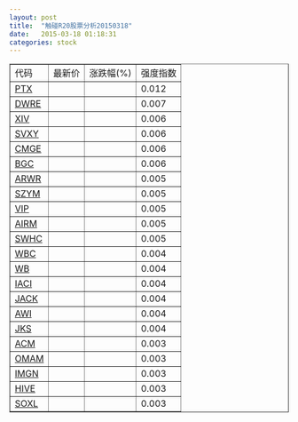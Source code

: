 ```yaml
---
layout: post
title:  "触碰R20股票分析20150318"
date:   2015-03-18 01:18:31
categories: stock
---
```

<script type="text/javascript">
var stockList = []
stockList.push('gb_ptx');
stockList.push('gb_dwre');
stockList.push('gb_xiv');
stockList.push('gb_svxy');
stockList.push('gb_cmge');
stockList.push('gb_bgc');
stockList.push('gb_arwr');
stockList.push('gb_szym');
stockList.push('gb_vip');
stockList.push('gb_airm');
stockList.push('gb_swhc');
stockList.push('gb_wbc');
stockList.push('gb_wb');
stockList.push('gb_iaci');
stockList.push('gb_jack');
stockList.push('gb_awi');
stockList.push('gb_jks');
stockList.push('gb_acm');
stockList.push('gb_omam');
stockList.push('gb_imgn');
stockList.push('gb_hive');
stockList.push('gb_soxl');
</script>

<table border="1">
 <tr>
 <td>代码</td>
  <td>最新价</td>
  <td>涨跌幅(%)</td>
 <td>强度指数</td>
</tr>
  <tr id="ptx"><td><a href="http://stock.finance.sina.com.cn/usstock/quotes/PTX.html" target="_blank">PTX</a></td><td></td><td></td><td>0.012</td></tr>
  <tr id="dwre"><td><a href="http://stock.finance.sina.com.cn/usstock/quotes/DWRE.html" target="_blank">DWRE</a></td><td></td><td></td><td>0.007</td></tr>
  <tr id="xiv"><td><a href="http://stock.finance.sina.com.cn/usstock/quotes/XIV.html" target="_blank">XIV</a></td><td></td><td></td><td>0.006</td></tr>
  <tr id="svxy"><td><a href="http://stock.finance.sina.com.cn/usstock/quotes/SVXY.html" target="_blank">SVXY</a></td><td></td><td></td><td>0.006</td></tr>
  <tr id="cmge"><td><a href="http://stock.finance.sina.com.cn/usstock/quotes/CMGE.html" target="_blank">CMGE</a></td><td></td><td></td><td>0.006</td></tr>
  <tr id="bgc"><td><a href="http://stock.finance.sina.com.cn/usstock/quotes/BGC.html" target="_blank">BGC</a></td><td></td><td></td><td>0.006</td></tr>
  <tr id="arwr"><td><a href="http://stock.finance.sina.com.cn/usstock/quotes/ARWR.html" target="_blank">ARWR</a></td><td></td><td></td><td>0.005</td></tr>
  <tr id="szym"><td><a href="http://stock.finance.sina.com.cn/usstock/quotes/SZYM.html" target="_blank">SZYM</a></td><td></td><td></td><td>0.005</td></tr>
  <tr id="vip"><td><a href="http://stock.finance.sina.com.cn/usstock/quotes/VIP.html" target="_blank">VIP</a></td><td></td><td></td><td>0.005</td></tr>
  <tr id="airm"><td><a href="http://stock.finance.sina.com.cn/usstock/quotes/AIRM.html" target="_blank">AIRM</a></td><td></td><td></td><td>0.005</td></tr>
  <tr id="swhc"><td><a href="http://stock.finance.sina.com.cn/usstock/quotes/SWHC.html" target="_blank">SWHC</a></td><td></td><td></td><td>0.005</td></tr>
  <tr id="wbc"><td><a href="http://stock.finance.sina.com.cn/usstock/quotes/WBC.html" target="_blank">WBC</a></td><td></td><td></td><td>0.004</td></tr>
  <tr id="wb"><td><a href="http://stock.finance.sina.com.cn/usstock/quotes/WB.html" target="_blank">WB</a></td><td></td><td></td><td>0.004</td></tr>
  <tr id="iaci"><td><a href="http://stock.finance.sina.com.cn/usstock/quotes/IACI.html" target="_blank">IACI</a></td><td></td><td></td><td>0.004</td></tr>
  <tr id="jack"><td><a href="http://stock.finance.sina.com.cn/usstock/quotes/JACK.html" target="_blank">JACK</a></td><td></td><td></td><td>0.004</td></tr>
  <tr id="awi"><td><a href="http://stock.finance.sina.com.cn/usstock/quotes/AWI.html" target="_blank">AWI</a></td><td></td><td></td><td>0.004</td></tr>
  <tr id="jks"><td><a href="http://stock.finance.sina.com.cn/usstock/quotes/JKS.html" target="_blank">JKS</a></td><td></td><td></td><td>0.004</td></tr>
  <tr id="acm"><td><a href="http://stock.finance.sina.com.cn/usstock/quotes/ACM.html" target="_blank">ACM</a></td><td></td><td></td><td>0.003</td></tr>
  <tr id="omam"><td><a href="http://stock.finance.sina.com.cn/usstock/quotes/OMAM.html" target="_blank">OMAM</a></td><td></td><td></td><td>0.003</td></tr>
  <tr id="imgn"><td><a href="http://stock.finance.sina.com.cn/usstock/quotes/IMGN.html" target="_blank">IMGN</a></td><td></td><td></td><td>0.003</td></tr>
  <tr id="hive"><td><a href="http://stock.finance.sina.com.cn/usstock/quotes/HIVE.html" target="_blank">HIVE</a></td><td></td><td></td><td>0.003</td></tr>
  <tr id="soxl"><td><a href="http://stock.finance.sina.com.cn/usstock/quotes/SOXL.html" target="_blank">SOXL</a></td><td></td><td></td><td>0.003</td></tr>
</table>

